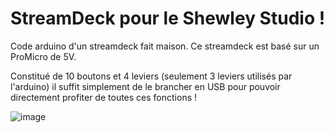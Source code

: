 # StreamDeck pour le Shewley Studio !
Code arduino d'un streamdeck fait maison. Ce streamdeck est basé sur un ProMicro de 5V.

Constitué de 10 boutons et 4 leviers (seulement 3 leviers utilisés par l'arduino) il suffit simplement de le brancher en USB pour pouvoir directement profiter de toutes ces fonctions !

![image](https://user-images.githubusercontent.com/80203026/167931939-5a822aa7-3496-49ad-bd7e-4ea8956f1872.png)

